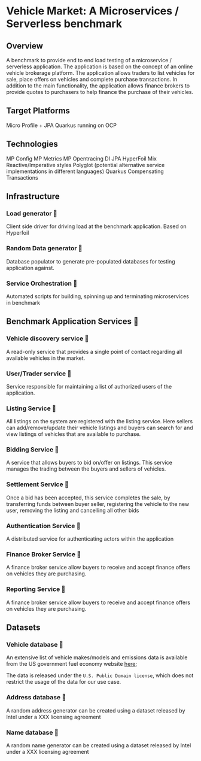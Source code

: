 # Vehicle Market: A Microservices / Serverless benchmark

## Overview

A benchmark to provide end to end load testing of a microservice / serverless application. 
The application is based on the concept of an online vehicle brokerage platform.
The application allows traders to list vehicles for sale, place offers on vehicles and complete purchase transactions.
In addition to the main functionality, the application allows finance brokers to provide quotes to purchasers to help finance the purchase of their vehicles.

## Target Platforms
Micro Profile + JPA
Quarkus running on OCP

## Technologies
MP Config
MP Metrics
MP Opentracing
DI
JPA
HyperFoil
Mix Reactive/Imperative styles
Polyglot (potential alternative service implementations in different languages)
Quarkus
Compensating Transactions

## Infrastructure

### Load generator :red_circle:
Client side driver for driving load at the benchmark application. Based on Hyperfoil

### Random Data generator :red_circle:
Database populator to generate pre-populated databases for testing application against.

### Service Orchestration :red_circle:
Automated scripts for building, spinning up and terminating microservices in benchmark

## Benchmark Application Services :red_circle:

### Vehicle discovery service :red_circle:
A read-only service that provides a single point of contact regarding all available vehicles in the market. 

### User/Trader service :red_circle:
Service responsible for maintaining a list of authorized users of the application.

### Listing Service :red_circle:
All listings on the system are registered with the listing service.  Here sellers can add/remove/update their vehicle listings and buyers can search for and view listings of vehicles that are available to purchase.

### Bidding Service :red_circle:
A service that allows buyers to bid on/offer on listings.  This service manages the trading between the buyers and sellers of vehicles.

### Settlement Service :red_circle:
Once a bid has been accepted, this service completes the sale, by transferring funds between buyer seller, registering the vehicle to the new user, removing the listing and cancelling all other bids

### Authentication Service :red_circle:
A distributed service for authenticating actors within the application

### Finance Broker Service :red_circle: 
A finance broker service allow buyers to receive and accept finance offers on vehicles they are purchasing.

### Reporting Service :red_circle:
A finance broker service allow buyers to receive and accept finance offers on vehicles they are purchasing.

## Datasets

### Vehicle database :red_circle:
An extensive list of vehicle makes/models and emissions data is available from the US government fuel economy website [here](https://www.fueleconomy.gov/feg/ws/index.shtml);

The data is released under the `U.S. Public Domain license`, which does not restrict the usage of the data for our use case.

### Address database :red_circle:
A random address generator can be created using a dataset released by Intel under a XXX licensing agreement

### Name database :red_circle:
A random name generator can be created using a dataset released by Intel under a XXX licensing agreement
